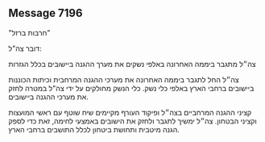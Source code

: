 ## Message 7196

"חרבות ברזל”

דובר צה"ל:

צה״ל מתגבר ביממה האחרונה באלפי נשקים את מערך ההגנה ביישובים בכלל הגזרות

צה״ל החל לתגבר ביממה האחרונה את מערכי ההגנה המרחבית וכיתות הכוננות ביישובים ברחבי הארץ באלפי כלי נשק. כלי הנשק מחולקים על ידי צה"ל במטרה לחזק את מערכי ההגנה ביישובים. 

קציני ההגנה המרחביים בצה״ל ופיקוד העורף מקיימים שיח שוטף עם ראשי המועצות וקציני הבטחון. צה״ל ימשיך לתגבר ולחזק את הישובים באמצעי לחימה, זאת כדי לספק הגנה מיטבית ותחושת ביטחון לכלל התושבים ברחבי הארץ.

